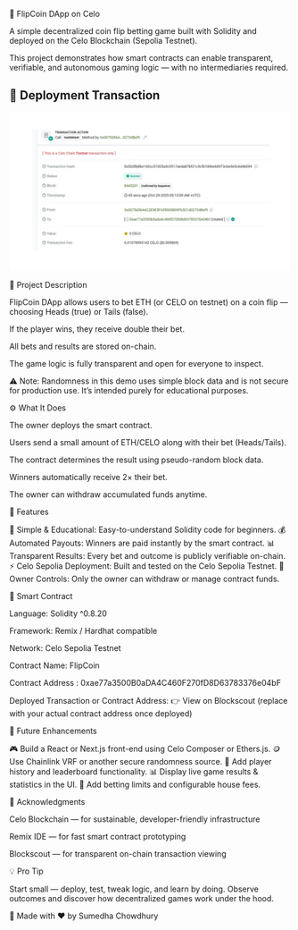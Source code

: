 🎰 FlipCoin DApp on Celo

A simple decentralized coin flip betting game built with Solidity and deployed on the Celo Blockchain (Sepolia Testnet).

This project demonstrates how smart contracts can enable transparent, verifiable, and autonomous gaming logic — with no intermediaries required.

## 📸 Deployment Transaction

![Celo Testnet Transaction Screenshot](Transaction.jpg)


📜 Project Description

FlipCoin DApp allows users to bet ETH (or CELO on testnet) on a coin flip — choosing Heads (true) or Tails (false).

If the player wins, they receive double their bet.

All bets and results are stored on-chain.

The game logic is fully transparent and open for everyone to inspect.

⚠️ Note: Randomness in this demo uses simple block data and is not secure for production use. It’s intended purely for educational purposes.

⚙️ What It Does

The owner deploys the smart contract.

Users send a small amount of ETH/CELO along with their bet (Heads/Tails).

The contract determines the result using pseudo-random block data.

Winners automatically receive 2× their bet.

The owner can withdraw accumulated funds anytime.

🌟 Features

🎯 Simple & Educational: Easy-to-understand Solidity code for beginners.
💰 Automated Payouts: Winners are paid instantly by the smart contract.
📊 Transparent Results: Every bet and outcome is publicly verifiable on-chain.
⚡ Celo Sepolia Deployment: Built and tested on the Celo Sepolia Testnet.
👑 Owner Controls: Only the owner can withdraw or manage contract funds.

📄 Smart Contract

Language: Solidity ^0.8.20

Framework: Remix / Hardhat compatible

Network: Celo Sepolia Testnet

Contract Name: FlipCoin

Contract Address : 0xae77a3500B0aDA4C460F270fD8D63783376e04bF

Deployed Transaction or Contract Address:
👉 View on Blockscout
 (replace with your actual contract address once deployed)

🧩 Future Enhancements

🎮 Build a React or Next.js front-end using Celo Composer or Ethers.js.
🪙 Use Chainlink VRF or another secure randomness source.
💼 Add player history and leaderboard functionality.
📊 Display live game results & statistics in the UI.
🔐 Add betting limits and configurable house fees.

🙌 Acknowledgments

Celo Blockchain — for sustainable, developer-friendly infrastructure

Remix IDE — for fast smart contract prototyping

Blockscout — for transparent on-chain transaction viewing

💡 Pro Tip

Start small — deploy, test, tweak logic, and learn by doing.
Observe outcomes and discover how decentralized games work under the hood.

🧠 Made with ❤️ by Sumedha Chowdhury
